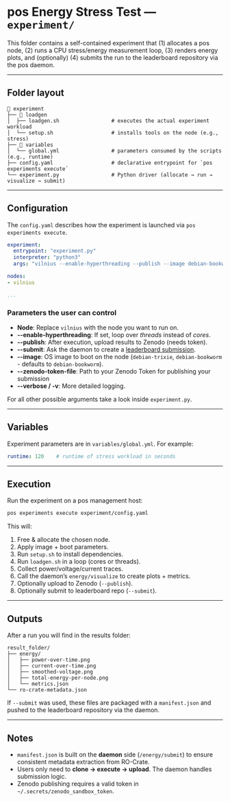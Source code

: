 # pos Energy Stress Test — `experiment/`

This folder contains a self-contained experiment that (1) allocates a pos node, (2) runs a CPU stress/energy measurement loop, (3) renders energy plots, and (optionally) (4) submits the run to the leaderboard repository via the pos daemon.

---

## Folder layout

```text
 experiment
├──  loadgen
│  ├── loadgen.sh                 # executes the actual experiment workload
│  └── setup.sh                   # installs tools on the node (e.g., stress)
├──  variables
│  └── global.yml                 # parameters consumed by the scripts (e.g., runtime)
├── config.yaml                   # declarative entrypoint for `pos experiments execute`
└── experiment.py                 # Python driver (allocate → run → visualize → submit)
```

---

## Configuration

The `config.yaml` describes how the experiment is launched via `pos experiments execute`.

```yaml
experiment:
  entrypoint: "experiment.py"
  interpreter: "python3"
  args: "vilnius --enable-hyperthreading --publish --image debian-bookworm --submit -v"

nodes:
- vilnius

...
```

### Parameters the user can control

- **Node**: Replace `vilnius` with the node you want to run on.
- **--enable-hyperthreading**: If set, loop over *threads* instead of *cores*.
- **--publish**: After execution, upload results to Zenodo (needs token).
- **--submit**: Ask the daemon to create a [leaderboard submission](https://kiliwarmuth.github.io/pos-energy-blueprint-experiment/).
- **--image**: OS image to boot on the node (`debian-trixie`, `debian-bookworm` - defaults to `debian-bookworm`).
- **--zenodo-token-file**: Path to your Zenodo Token for publishing your submission
- **--verbose / -v**: More detailed logging.

For all other possible arguments take a look inside `experiment.py`.

---

## Variables

Experiment parameters are in `variables/global.yml`. For example:

```yaml
runtime: 120    # runtime of stress workload in seconds
```

---

## Execution

Run the experiment on a pos management host:

```bash
pos experiments execute experiment/config.yaml
```

This will:

1. Free & allocate the chosen node.
2. Apply image + boot parameters.
3. Run `setup.sh` to install dependencies.
4. Run `loadgen.sh` in a loop (cores or threads).
5. Collect power/voltage/current traces.
6. Call the daemon’s `energy/visualize` to create plots + metrics.
7. Optionally upload to Zenodo (`--publish`).
8. Optionally submit to leaderboard repo (`--submit`).

---

## Outputs

After a run you will find in the results folder:

```text
result_folder/
├── energy/
│   ├── power-over-time.png
│   ├── current-over-time.png
│   ├── smoothed-voltage.png
│   ├── total-energy-per-node.png
│   └── metrics.json
└── ro-crate-metadata.json
```

If `--submit` was used, these files are packaged with a `manifest.json` and pushed to the leaderboard repository via the daemon.

---

## Notes

- `manifest.json` is built on the **daemon** side (`/energy/submit`) to ensure consistent metadata extraction from RO-Crate.
- Users only need to **clone &rarr; execute &rarr; upload**. The daemon handles submission logic.
- Zenodo publishing requires a valid token in `~/.secrets/zenodo_sandbox_token`.

